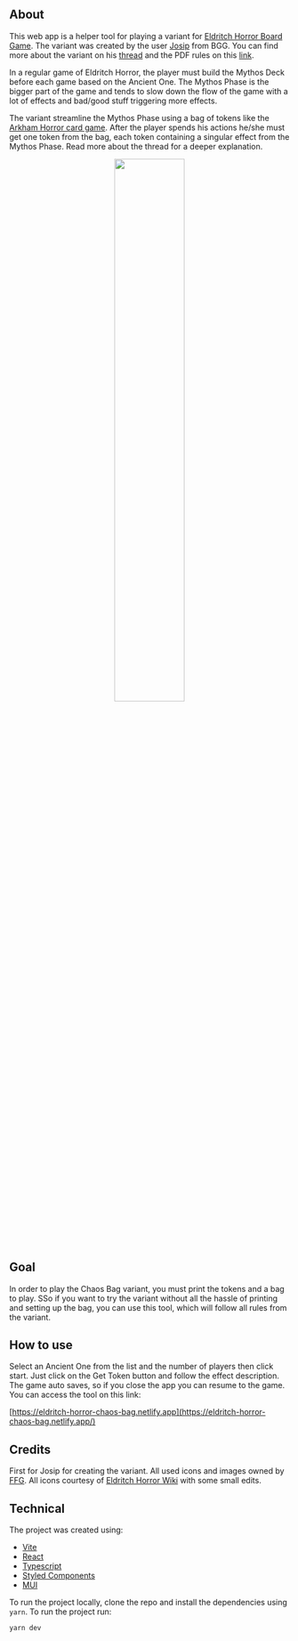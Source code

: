## About

This web app is a helper tool for playing a variant for [Eldritch Horror Board Game](https://www.fantasyflightgames.com/en/products/eldritch-horror/). The variant was created by the user [Josip](https://boardgamegeek.com/user/Batela) from BGG. You can find more about the variant on his [thread](https://boardgamegeek.com/thread/2890913/mythos-phase-chaos-bag-variant) and the PDF rules on this [link](https://s3.amazonaws.com/geekdo-files.com/bgg347250?response-content-disposition=inline%3B%20filename%3D%22Eldritch_Horror_Chaos_Bag_Variant.pdf%22&response-content-type=application%2Fpdf&X-Amz-Content-Sha256=UNSIGNED-PAYLOAD&X-Amz-Algorithm=AWS4-HMAC-SHA256&X-Amz-Credential=AKIAJYFNCT7FKCE4O6TA%2F20230228%2Fus-east-1%2Fs3%2Faws4_request&X-Amz-Date=20230228T014448Z&X-Amz-SignedHeaders=host&X-Amz-Expires=120&X-Amz-Signature=ae959df2b9fe1d0651d5d464a78c44bcd933d6f716f166e020eca0c907988b2f). 

In a regular game of Eldritch Horror, the player must build the Mythos Deck before each game based on the Ancient One. The Mythos Phase is the bigger part of the game and tends to slow down the flow of the game with a lot of effects and bad/good stuff triggering more effects.

The variant streamline the Mythos Phase using a bag of tokens like the [Arkham Horror card game](https://www.fantasyflightgames.com/en/products/arkham-horror-the-card-game/). After the player spends his actions he/she must get one token from the bag, each token containing a singular effect from the Mythos Phase. Read more about the thread for a deeper explanation.

<p align="center" width="100%">
  <img width="50%" src="https://user-images.githubusercontent.com/23051495/221734703-7f61c31f-0acb-43c9-b169-d712a6af14b2.png">
</p>

## Goal

In order to play the Chaos Bag variant, you must print the tokens and a bag to play. SSo if you want to  try the variant without all the hassle of printing and setting up the bag, you can use this tool, which will follow all rules from the variant.

## How to use

Select an Ancient One from the list and the number of players then click start. Just click on the Get Token button and follow the effect description. The game auto saves, so if you close the app you can resume to the game. You can access the tool on this link:

[https://eldritch-horror-chaos-bag.netlify.app](https://eldritch-horror-chaos-bag.netlify.app/)

## Credits

First for Josip for creating the variant. All used icons and images owned by [FFG](fantasyflightgames.com).
All icons courtesy of [Eldritch Horror Wiki](eldritchhorror.fandom.com) with some small edits.

## Technical

The project was created using:
- [Vite](https://vitejs.dev/)
- [React](https://pt-br.reactjs.org/)
- [Typescript](https://www.typescriptlang.org/)
- [Styled Components](https://styled-components.com/)
- [MUI](https://mui.com/)

To run the project locally, clone the repo and install the dependencies using `yarn`. To run the project run:

```
yarn dev
```

